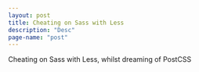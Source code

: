 ```yaml
---
layout: post
title: Cheating on Sass with Less
description: "Desc"
page-name: "post"
---
```


Cheating on Sass with Less, whilst dreaming of PostCSS
